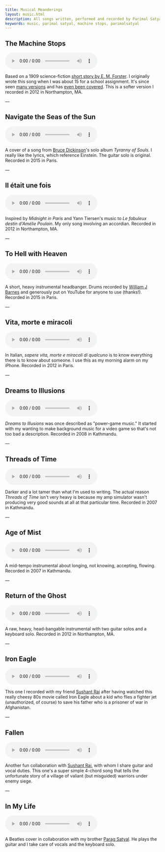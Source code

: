 ```yaml
---
title: Musical Meanderings
layout: music.html
description: All songs written, performed and recorded by Parimal Satyal (unless otherwise noted).
keywords: music, parimal satyal, machine stops, parimalsatyal
---
```


## The Machine Stops

<audio controls>
  <source src="http://realityequation.net/_box/ParimalSatyal_MachineStops.mp3" type="audio/mp3">
  [Download audio file](#)
</audio>

Based on a 1909 science-fiction [short story by E. M. Forster](#). I originally wrote this song when I was about 15 for a school assignment. It's since seen [many versions](#) and has [even been covered](#). This is a softer version I recorded in 2012 in Northampton, MA.

<span class="emdash">&mdash;</a>

## Navigate the Seas of the Sun

<audio controls>
  <source src="#" type="audio/mp3">
  [Download audio file](#)
</audio>

A cover of a song from [Bruce Dickinson](#)'s solo album *Tyranny of Souls*. I really like the lyrics, which reference Einstein. The guitar solo is original. Recorded in 2015 in Paris.

<span class="emdash">&mdash;</a>

## Il était une fois

<audio controls>
  <source src="#" type="audio/mp3">
  [Download audio file](#)
</audio>

Inspired by *Midnight in Paris* and Yann Tiersen's music to *Le fabuleux destin d'Amélie Poulain*. My only song involving an accordian. Recorded in 2012 in Northampton, MA.

<span class="emdash">&mdash;</a>

## To Hell with Heaven

<audio controls>
  <source src="http://realityequation.net/_box/ParimalSatyal_MachineStops.mp3" type="audio/mp3">
  [Download audio file](#)
</audio>

A short, heavy instrumental headbanger. Drums recorded by [William J Barnes](https://www.youtube.com/watch?v=IKROC4-W2c4) and generously put on YouTube for anyone to use (thanks!). Recorded in 2015 in Paris.

<span class="emdash">&mdash;</a>

## Vita, morte e miracoli

<audio controls>
  <source src="#" type="audio/mp3">
  [Download audio file](#)
</audio>

In Italian, *sapere vita, morte e miracoli di qualcuno* is to know everything there is to know about someone. I use this as my morning alarm on my iPhone. Recorded in 2012 in Paris.

<span class="emdash">&mdash;</a>

## Dreams to Illusions

<audio controls>
  <source src="#" type="audio/mp3">
  [Download audio file](#)
</audio>

*Dreams to Illusions* was once described as "power-game music." It started with my wanting to make background music for a video game so that's not too bad a description. Recorded in 2008 in Kathmandu.

<span class="emdash">&mdash;</a>

## Threads of Time

<audio controls>
  <source src="#" type="audio/mp3">
  [Download audio file](#)
</audio>

 Darker and a lot tamer than what I'm used to writing. The actual reason *Threads of Time* isn't very heavy is because my amp simulator wasn't producing very good sounds at all at that particular time. Recorded in 2007 in Kathmandu.

<span class="emdash">&mdash;</a>

## Age of Mist

<audio controls>
  <source src="#" type="audio/mp3">
  [Download audio file](#)
</audio>

A mid-tempo instrumental about longing, not knowing, accepting, flowing. Recorded in 2007 in Kathmandu.

<span class="emdash">&mdash;</a>

## Return of the Ghost

<audio controls>
  <source src="#" type="audio/mp3">
  [Download audio file](#)
</audio>

A raw, heavy, head-bangable instrumental with two guitar solos and a keyboard solo. Recorded in 2012 in Northampton, MA.

<span class="emdash">&mdash;</a>

## Iron Eagle

<audio controls>
  <source src="#" type="audio/mp3">
  [Download audio file](#)
</audio>

This one I recorded with my friend [Sushant Rai](#) after having watched this really cheesy 80s movie called Iron Eagle about a kid who flies a fighter jet (unauthorized, of course) to save his father who is a prisoner of war in Afghanistan.

<span class="emdash">&mdash;</a>

## Fallen

<audio controls>
  <source src="#" type="audio/mp3">
  [Download audio file](#)
</audio>

Another fun collaboration with [Sushant Rai](#), with whom I share guitar and vocal duties. This one's a super simple 4-chord song that tells the unfortunate story of a village of valiant (but misguided) warriors under enemy siege.

<span class="emdash">&mdash;</a>

## In My Life

<audio controls>
  <source src="#" type="audio/mp3">
  [Download audio file](#)
</audio>

A Beatles cover in collaboration with my brother [Parag Satyal](#). He plays the guitar and I take care of vocals and the keyboard solo.
